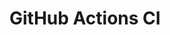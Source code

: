 # GitHub Actions CI


































































































































































































































































































































































































































































































































































































































































































































































































































































































































































































































































































































































































































































































































































































































































































































































































































































































































































































































































































































































































































































































































































































































































































































































































































































































































































































































































